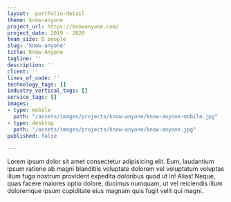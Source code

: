 ```yaml
---
layout:  portfolio-detail
theme: know-anyone
project_url: https://knowanyone.com/
project_date: 2019 - 2020
team_size: 0 people
slug: 'know-anyone'
title: Know Anyone
tagline: ''
description: ''
client: ''
lines_of_code: ''
technology_tags: []
industry_vertical_tags: []
service_tags: []
images:
- type: mobile
  path: "/assets/images/projects/know-anyone/know-anyone-mobile.jpg"
- type: desktop
  path: "/assets/images/projects/know-anyone/know-anyone.jpg"
published: false

---
```

Lorem ipsum dolor sit amet consectetur adipisicing elit. Eum, laudantium ipsum ratione ab magni blanditiis voluptate dolorem vel voluptatum voluptas illum fuga nostrum provident expedita doloribus quod ut in! Alias! Neque, quas facere maiores optio dolore, ducimus numquam, ut vel reiciendis illum doloremque ipsum cupiditate eius magnam quis fugit velit qui magni.